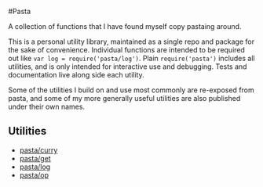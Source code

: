 #Pasta

A collection of functions that I have found myself copy pastaing around.

This is a personal utility library, maintained as a single repo and package
for the sake of convenience. Individual functions are intended to be
required out like `var log = require('pasta/log')`. Plain `require('pasta')`
includes all utilities, and is only intended for interactive use and debugging.
Tests and documentation live along side each utility.

Some of the utilities I build on and use most commonly are re-exposed from
pasta, and some of my more generally useful utilities are also published
under their own names.

## Utilities

* [pasta/curry](curry)
* [pasta/get](get)
* [pasta/log](log)
* [pasta/op](op)

